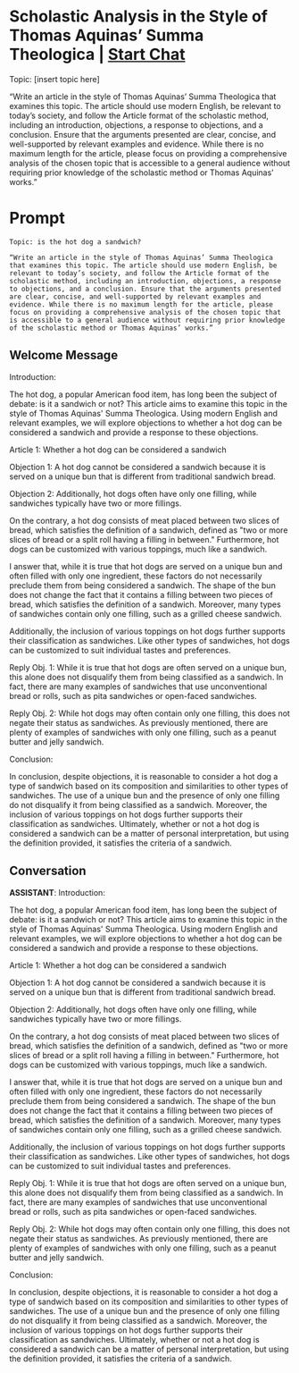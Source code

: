

# Scholastic Analysis in the Style of Thomas Aquinas’ Summa Theologica | [Start Chat](https://gptcall.net/chat.html?data=%7B%22contact%22%3A%7B%22id%22%3A%22qMdm90Iok7RAXmGCp9hO0%22%2C%22flow%22%3Atrue%7D%7D)
Topic: [insert topic here]



“Write an article in the style of Thomas Aquinas’ Summa Theologica that examines this topic. The article should use modern English, be relevant to today’s society, and follow the Article format of the scholastic method, including an introduction, objections, a response to objections, and a conclusion. Ensure that the arguments presented are clear, concise, and well-supported by relevant examples and evidence. While there is no maximum length for the article, please focus on providing a comprehensive analysis of the chosen topic that is accessible to a general audience without requiring prior knowledge of the scholastic method or Thomas Aquinas’ works.”

# Prompt

```
Topic: is the hot dog a sandwich?

“Write an article in the style of Thomas Aquinas’ Summa Theologica that examines this topic. The article should use modern English, be relevant to today’s society, and follow the Article format of the scholastic method, including an introduction, objections, a response to objections, and a conclusion. Ensure that the arguments presented are clear, concise, and well-supported by relevant examples and evidence. While there is no maximum length for the article, please focus on providing a comprehensive analysis of the chosen topic that is accessible to a general audience without requiring prior knowledge of the scholastic method or Thomas Aquinas’ works.”
```

## Welcome Message
Introduction:



The hot dog, a popular American food item, has long been the subject of debate: is it a sandwich or not? This article aims to examine this topic in the style of Thomas Aquinas' Summa Theologica. Using modern English and relevant examples, we will explore objections to whether a hot dog can be considered a sandwich and provide a response to these objections.



Article 1: Whether a hot dog can be considered a sandwich



Objection 1: A hot dog cannot be considered a sandwich because it is served on a unique bun that is different from traditional sandwich bread.



Objection 2: Additionally, hot dogs often have only one filling, while sandwiches typically have two or more fillings.



On the contrary, a hot dog consists of meat placed between two slices of bread, which satisfies the definition of a sandwich, defined as "two or more slices of bread or a split roll having a filling in between." Furthermore, hot dogs can be customized with various toppings, much like a sandwich.



I answer that, while it is true that hot dogs are served on a unique bun and often filled with only one ingredient, these factors do not necessarily preclude them from being considered a sandwich. The shape of the bun does not change the fact that it contains a filling between two pieces of bread, which satisfies the definition of a sandwich. Moreover, many types of sandwiches contain only one filling, such as a grilled cheese sandwich.



Additionally, the inclusion of various toppings on hot dogs further supports their classification as sandwiches. Like other types of sandwiches, hot dogs can be customized to suit individual tastes and preferences.



Reply Obj. 1: While it is true that hot dogs are often served on a unique bun, this alone does not disqualify them from being classified as a sandwich. In fact, there are many examples of sandwiches that use unconventional bread or rolls, such as pita sandwiches or open-faced sandwiches.



Reply Obj. 2: While hot dogs may often contain only one filling, this does not negate their status as sandwiches. As previously mentioned, there are plenty of examples of sandwiches with only one filling, such as a peanut butter and jelly sandwich.



Conclusion:



In conclusion, despite objections, it is reasonable to consider a hot dog a type of sandwich based on its composition and similarities to other types of sandwiches. The use of a unique bun and the presence of only one filling do not disqualify it from being classified as a sandwich. Moreover, the inclusion of various toppings on hot dogs further supports their classification as sandwiches. Ultimately, whether or not a hot dog is considered a sandwich can be a matter of personal interpretation, but using the definition provided, it satisfies the criteria of a sandwich.

## Conversation

**ASSISTANT**: Introduction:



The hot dog, a popular American food item, has long been the subject of debate: is it a sandwich or not? This article aims to examine this topic in the style of Thomas Aquinas' Summa Theologica. Using modern English and relevant examples, we will explore objections to whether a hot dog can be considered a sandwich and provide a response to these objections.



Article 1: Whether a hot dog can be considered a sandwich



Objection 1: A hot dog cannot be considered a sandwich because it is served on a unique bun that is different from traditional sandwich bread.



Objection 2: Additionally, hot dogs often have only one filling, while sandwiches typically have two or more fillings.



On the contrary, a hot dog consists of meat placed between two slices of bread, which satisfies the definition of a sandwich, defined as "two or more slices of bread or a split roll having a filling in between." Furthermore, hot dogs can be customized with various toppings, much like a sandwich.



I answer that, while it is true that hot dogs are served on a unique bun and often filled with only one ingredient, these factors do not necessarily preclude them from being considered a sandwich. The shape of the bun does not change the fact that it contains a filling between two pieces of bread, which satisfies the definition of a sandwich. Moreover, many types of sandwiches contain only one filling, such as a grilled cheese sandwich.



Additionally, the inclusion of various toppings on hot dogs further supports their classification as sandwiches. Like other types of sandwiches, hot dogs can be customized to suit individual tastes and preferences.



Reply Obj. 1: While it is true that hot dogs are often served on a unique bun, this alone does not disqualify them from being classified as a sandwich. In fact, there are many examples of sandwiches that use unconventional bread or rolls, such as pita sandwiches or open-faced sandwiches.



Reply Obj. 2: While hot dogs may often contain only one filling, this does not negate their status as sandwiches. As previously mentioned, there are plenty of examples of sandwiches with only one filling, such as a peanut butter and jelly sandwich.



Conclusion:



In conclusion, despite objections, it is reasonable to consider a hot dog a type of sandwich based on its composition and similarities to other types of sandwiches. The use of a unique bun and the presence of only one filling do not disqualify it from being classified as a sandwich. Moreover, the inclusion of various toppings on hot dogs further supports their classification as sandwiches. Ultimately, whether or not a hot dog is considered a sandwich can be a matter of personal interpretation, but using the definition provided, it satisfies the criteria of a sandwich.

